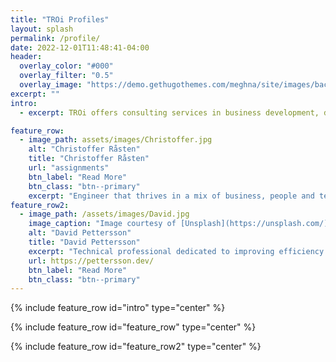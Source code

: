 ```yaml
---
title: "TROi Profiles"
layout: splash
permalink: /profile/
date: 2022-12-01T11:48:41-04:00
header:
  overlay_color: "#000"
  overlay_filter: "0.5"
  overlay_image: "https://demo.gethugothemes.com/meghna/site/images/backgrounds/hero-area.jpg"
excerpt: ""
intro: 
  - excerpt: TROi offers consulting services in business development, digitalization, enterprise and solution architecture with a focus on customer value, quality and efficiency.

feature_row:
  - image_path: assets/images/Christoffer.jpg
    alt: "Christoffer Råsten"
    title: "Christoffer Råsten"
    url: "assignments"
    btn_label: "Read More"
    btn_class: "btn--primary"
    excerpt: "Engineer that thrives in a mix of business, people and technology"
feature_row2:
  - image_path: /assets/images/David.jpg
    image_caption: "Image courtesy of [Unsplash](https://unsplash.com/)"
    alt: "David Pettersson"
    title: "David Pettersson"
    excerpt: "Technical professional dedicated to improving efficiency and business value by enabling teams and individuals in digital transformation."
    url: https://pettersson.dev/
    btn_label: "Read More"
    btn_class: "btn--primary"
---
```


{% include feature_row id="intro" type="center" %}

{% include feature_row id="feature_row" type="center" %}

{% include feature_row id="feature_row2" type="center" %}
